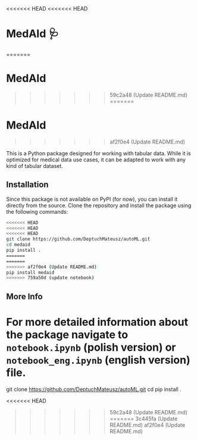 <<<<<<< HEAD
<<<<<<< HEAD
# MedAId :stethoscope:
=======
# MedAId
>>>>>>> 59c2a48 (Update README.md)
=======
# MedAId
>>>>>>> af2f0e4 (Update README.md)

This is a Python package designed for working with tabular data. While it is optimized for medical data use cases, it can be adapted to work with any kind of tabular dataset.

## Installation

Since this package is not available on PyPI (for now), you can install it directly from the source. Clone the repository and install the package using the following commands:

```bash
<<<<<<< HEAD
<<<<<<< HEAD
<<<<<<< HEAD
git clone https://github.com/DeptuchMateusz/autoML.git
cd medaid
pip install .
=======
=======
>>>>>>> af2f0e4 (Update README.md)
pip install medaid
>>>>>>> 759a50d (update notebook)
```
## More Info
For more detailed information about the package navigate to `notebook.ipynb` (polish version) or `notebook_eng.ipynb` (english version) file.
=======
git clone <https://github.com/DeptuchMateusz/autoML.git>
cd <medaid>
pip install .

<<<<<<< HEAD
>>>>>>> 59c2a48 (Update README.md)
=======
>>>>>>> 3c445fa (Update README.md)
>>>>>>> af2f0e4 (Update README.md)
